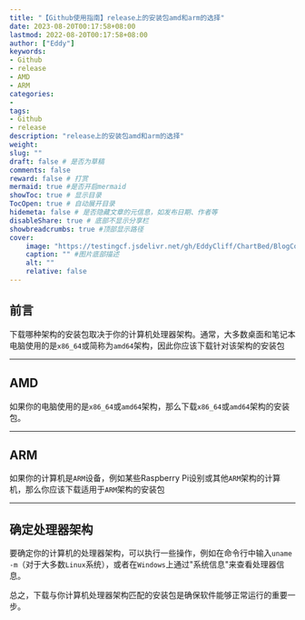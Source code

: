 ```yaml
---
title: "【Github使用指南】release上的安装包amd和arm的选择"
date: 2023-08-20T00:17:58+08:00
lastmod: 2022-08-20T00:17:58+08:00
author: ["Eddy"]
keywords: 
- Github
- release
- AMD
- ARM
categories: 
- 
tags: 
- Github
- release
description: "release上的安装包amd和arm的选择"
weight:
slug: ""
draft: false # 是否为草稿
comments: false
reward: false # 打赏
mermaid: true #是否开启mermaid
showToc: true # 显示目录
TocOpen: true # 自动展开目录
hidemeta: false # 是否隐藏文章的元信息，如发布日期、作者等
disableShare: true # 底部不显示分享栏
showbreadcrumbs: true #顶部显示路径
cover:
    image: "https://testingcf.jsdelivr.net/gh/EddyCliff/ChartBed/BlogCover/github.png" #图片路径例如：posts/tech/123/123.png
    caption: "" #图片底部描述
    alt: ""
    relative: false
---
```

## 前言

下载哪种架构的安装包取决于你的计算机处理器架构。通常，大多数桌面和笔记本电脑使用的是`x86_64`或简称为`amd64`架构，因此你应该下载针对该架构的安装包

---

## AMD

如果你的电脑使用的是`x86_64`或`amd64`架构，那么下载`x86_64`或`amd64`架构的安装包。

---

## ARM

如果你的计算机是`ARM`设备，例如某些Raspberry Pi设别或其他`ARM`架构的计算机，那么你应该下载适用于`ARM`架构的安装包

---

## 确定处理器架构

要确定你的计算机的处理器架构，可以执行一些操作，例如在命令行中输入`uname -m`（对于大多数`Linux`系统），或者在`Windows`上通过"系统信息"来查看处理器信息。

总之，下载与你计算机处理器架构匹配的安装包是确保软件能够正常运行的重要一步。



